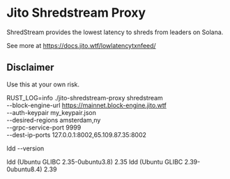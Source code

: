 # Jito Shredstream Proxy

ShredStream provides the lowest latency to shreds from leaders on Solana. 

See more at https://docs.jito.wtf/lowlatencytxnfeed/

## Disclaimer
Use this at your own risk.

RUST_LOG=info ./jito-shredstream-proxy shredstream \
    --block-engine-url https://mainnet.block-engine.jito.wtf \
    --auth-keypair my_keypair.json \
    --desired-regions amsterdam,ny \
    --grpc-service-port 9999 \
    --dest-ip-ports 127.0.0.1:8002,65.109.87.35:8002

ldd --version

ldd (Ubuntu GLIBC 2.35-0ubuntu3.8) 2.35
ldd (Ubuntu GLIBC 2.39-0ubuntu8.4) 2.39
